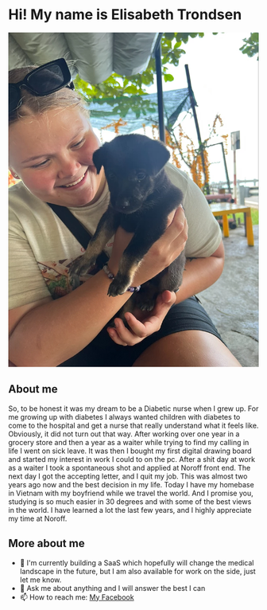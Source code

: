 # Hi! My name is Elisabeth Trondsen 

![image](images/HundHaiVanPass.webp)

## About me

So, to be honest it was my dream to be a Diabetic nurse when I grew up. For me growing up with diabetes I always wanted children with diabetes to come to the hospital and get a nurse that really understand what it feels like. Obviously, it did not turn out that way. After working over one year in a grocery store and then a year as a waiter while trying to find my calling in life I went on sick leave. It was then I bought my first digital drawing board and started my interest in work I could to on the pc. After a shit day at work as a waiter I took a spontaneous shot and applied at Noroff front end. The next day I got the accepting letter, and I quit my job. This was almost two years ago now and the best decision in my life. Today I have my homebase in Vietnam with my boyfriend while we travel the world. And I promise you, studying is so much easier in 30 degrees and with some of the best views in the world. I have learned a lot the last few years, and I highly appreciate my time at Noroff. 

## More about me

- 🔭  I'm currently building a SaaS which hopefully will change the medical landscape in the future, but I am also available for work on the side, just let me know.
- 💬 Ask me about anything and I will answer the best I can
- 📫 How to reach me: [My Facebook](https://www.facebook.com/elisabeth.trondsen.14/)
